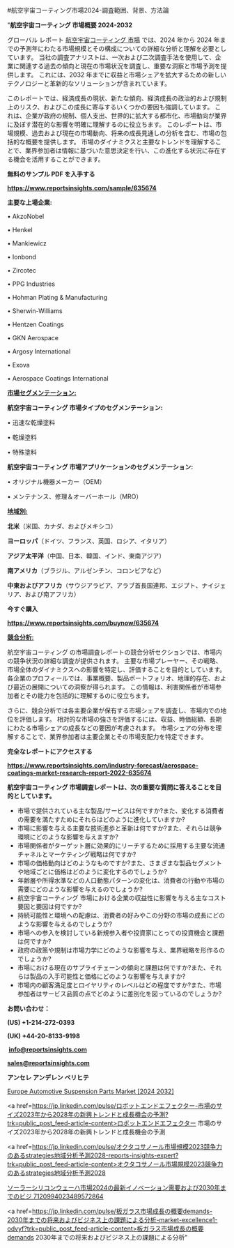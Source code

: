 #航空宇宙コーティング市場2024-調査範囲、背景、方法論

"<strong>航空宇宙コーティング 市場概要 2024-2032</strong>

グローバル レポート <a href=https://www.reportsinsights.com/sample/635674>航空宇宙コーティング 市場</a> では、2024 年から 2024 年までの予測年にわたる市場規模とその構成についての詳細な分析と理解を必要としています。 当社の調査アナリストは、一次および二次調査手法を使用して、企業に関連する過去の傾向と現在の市場状況を調査し、重要な洞察と市場予測を提供します。 これには、2032 年までに収益と市場シェアを拡大​​するための新しいテクノロジーと革新的なソリューションが含まれています。

このレポートでは、経済成長の現状、新たな傾向、経済成長の政治的および規制上のリスク、およびこの成長に寄与するいくつかの要因も強調しています。 これは、企業が政府の規制、個人支出、世界的に拡大する都市化、市場動向が業界に及ぼす潜在的な影響を明確に理解するのに役立ちます。 このレポートは、市場規模、過去および現在の市場動向、将来の成長見通しの分析を含む、市場の包括的な概要を提供します。 市場のダイナミクスと主要なトレンドを理解することで、業界参加者は情報に基づいた意思決定を行い、この進化する状況に存在する機会を活用することができます。

<strong><b>無料のサンプル PDF を入手する</b></strong>

<a href=https://www.reportsinsights.com/sample/635674><strong><u>https://www.reportsinsights.com/sample/635674</u></strong></a>

<strong>主要な上場企業:</strong>

• AkzoNobel

• Henkel

• Mankiewicz

• Ionbond

• Zircotec

• PPG Industries

• Hohman Plating & Manufacturing

• Sherwin-Williams

• Hentzen Coatings

• GKN Aerospace

• Argosy International

• Exova

• Aerospace Coatings International

<strong><u>市場セグメンテーション</u></strong><strong><u>:</u></strong>

<strong>航空宇宙コーティング 市場タイプのセグメンテーション:</strong>

• 迅速な乾燥塗料

• 乾燥塗料

• 特殊塗料

<strong>航空宇宙コーティング 市場アプリケーションのセグメンテーション:</strong>

• オリジナル機器メーカー（OEM）

• メンテナンス、修理＆オーバーホール（MRO）

<strong><u>地域別</u></strong><strong><u>:</u></strong>

<strong>北米</strong>（米国、カナダ、およびメキシコ）

<strong>ヨーロッパ</strong>（ドイツ、フランス、英国、ロシア、イタリア）

<strong>アジア太平洋</strong>（中国、日本、韓国、インド、東南アジア）

<strong>南アメリカ</strong>（ブラジル、アルゼンチン、コロンビアなど）

<strong>中東およびアフリカ</strong>（サウジアラビア、アラブ首長国連邦、エジプト、ナイジェリア、および南アフリカ）

<strong>今すぐ購入</strong>

<a href=https://www.reportsinsights.com/buynow/635674><strong><u>https://www.reportsinsights.com/buynow/635674</u></strong></a>

<strong><u>競合分析:</u></strong>

航空宇宙コーティング の市場調査レポートの競合分析セクションでは、市場内の競争状況の詳細な調査が提供されます。 主要な市場プレーヤー、その戦略、市場全体のダイナミクスへの影響を特定し、評価することを目的としています。 各企業のプロフィールでは、事業概要、製品ポートフォリオ、地理的存在、および最近の展開についての洞察が得られます。 この情報は、利害関係者が市場参加者とその能力を包括的に理解するのに役立ちます。

さらに、競合分析では各主要企業が保有する市場シェアを調査し、市場内での地位を評価します。 相対的な市場の強さを評価するには、収益、時価総額、長期にわたる市場シェアの成長などの要因が考慮されます。 市場シェアの分布を理解することで、業界参加者は主要企業とその市場支配力を特定できます。

<strong>完全なレポートにアクセスする</strong>

<a href=https://www.reportsinsights.com/industry-forecast/aerospace-coatings-market-research-report-2022-635674><strong><u><b>https://www.reportsinsights.com/industry-forecast/aerospace-coatings-market-research-report-2022-635674</b></u></strong></a>

<strong><b>航空宇宙コーティング 市場調査レポートは、次の重要な質問に答えることを目的としています。</b></strong>
<ul>
  <li>市場で提供されている主な製品/サービスは何ですか?また、変化する消費者の需要を満たすためにそれらはどのように進化していますか?</li>
  <li>市場に影響を与える主要な技術進歩と革新は何ですか?また、それらは競争環境にどのような影響を与えますか?</li>
  <li>市場関係者がターゲット層に効果的にリーチするために採用する主要な流通チャネルとマーケティング戦略は何ですか?</li>
  <li>市場の価格動向はどのようなものですか?また、さまざまな製品セグメントや地域ごとに価格はどのように変化するのでしょうか?</li>
  <li>年齢層や所得水準などの人口動態パターンの変化は、消費者の行動や市場の需要にどのような影響を与えるのでしょうか?</li>
  <li>航空宇宙コーティング 市場における企業の収益性に影響を与える主なコスト要因と要因は何ですか?</li>
  <li>持続可能性と環境への配慮は、消費者の好みやこの分野の市場の成長にどのような影響を与えるのでしょうか?</li>
  <li>市場への参入を検討している新規参入者や投資家にとっての投資機会と課題は何ですか?</li>
  <li>政府の政策や規制は市場力学にどのような影響を与え、業界戦略を形作るのでしょうか?</li>
  <li>市場における現在のサプライチェーンの傾向と課題は何ですか?また、それらは製品の入手可能性と価格にどのような影響を与えますか?</li>
  <li>市場内の顧客満足度とロイヤリティのレベルはどの程度ですか?また、市場参加者はサービス品質の点でどのように差別化を図っているのでしょうか?</li>
</ul>
<strong>お問い合わせ：</strong>

<strong>(US) +1-214-272-0393</strong>

<strong>(UK) +44-20-8133-9198</strong>

<strong> </strong><a href=info@reportsinsights.com><strong><u>info@reportsinsights.com</u></strong></a>

<a href=sales@reportsinsights.com><strong><u>sales@reportsinsights.com</u></strong></a>

<strong>アンセレ アンデレン ベリヒテ</strong>

<a href=https://www.linkedin.com/pulse/europe-automotive-suspension-parts-market-latest-ius1f/>Europe Automotive Suspension Parts Market [2024 2032]</a>

<a href=https://jp.linkedin.com/pulse/ロボットエンドエフェクター-市場のサイズ2023年から2028年の新興トレンドと成長機会の予測?trk=public_post_feed-article-content>ロボットエンドエフェクター 市場のサイズ2023年から2028年の新興トレンドと成長機会の予測</a>

<a href=https://jp.linkedin.com/pulse/オクタコサノール市場規模2023競争力のあるstrategies地域分析予測2028-reports-insights-expert?trk=public_post_feed-article-content>オクタコサノール市場規模2023競争力のあるstrategies地域分析予測2028</a>

<a href=https://www.linkedin.com/pulse/ソーラーシリコンウェーハ市場2024の最新イノベーション需要および2030年までのビジ-7120994023489572864/>ソーラーシリコンウェーハ市場2024の最新イノベーション需要および2030年までのビジ 7120994023489572864</a>

<a href=https://jp.linkedin.com/pulse/板ガラス市場成長の概要demands-2030年までの将来およびビジネス上の課題による分析-market-excellence1-odvyf?trk=public_post_feed-article-content>板ガラス市場成長の概要demands 2030年までの将来およびビジネス上の課題による分析</a>"
